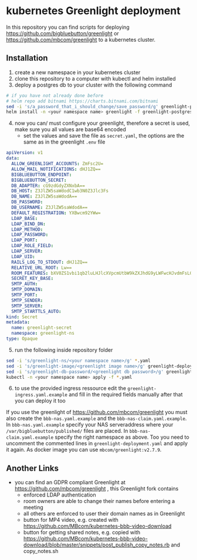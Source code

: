 # kubernetes Greenlight deployment

In this repository you can find scripts for deploying https://github.com/bigbluebutton/greenlight or https://github.com/mbcom/greenlight to a kubernetes cluster.

## Installation
1. create a new namespace in your kubernetes cluster
2. clone this repository to a computer with kubectl and helm installed
3. deploy a postgres db to your cluster with the following command
```bash
# if you have not already done before
# helm repo add bitnami https://charts.bitnami.com/bitnami
sed -i 's/a_password_that_i_should_change/save_password/g' greenlight-postgres.values
helm install -n <your namespace name> greenlight -f greenlight-postgres.values bitnami/postgresql
```
4. now you can/ must configure your greenlight, therefore a secret is used, make sure you all values are base64 encoded
   * set the values and save the file as `secret.yaml`, the options are the same as in the greenlight `.env` file
```yaml
apiVersion: v1
data:
  ALLOW_GREENLIGHT_ACCOUNTS: ZmFsc2U=
  ALLOW_MAIL_NOTIFICATIONS: dHJ1ZQ==
  BIGBLUEBUTTON_ENDPOINT: 
  BIGBLUEBUTTON_SECRET: 
  DB_ADAPTER: cG9zdGdyZXNxbA==
  DB_HOST: Z3JlZW5saWdodC1wb3N0Z3Jlc3Fs
  DB_NAME: Z3JlZW5saWdodA==
  DB_PASSWORD: 
  DB_USERNAME: Z3JlZW5saWdodA==
  DEFAULT_REGISTRATION: YXBwcm92YWw=
  LDAP_BASE: 
  LDAP_BIND_DN: 
  LDAP_METHOD: 
  LDAP_PASSWORD: 
  LDAP_PORT: 
  LDAP_ROLE_FIELD: 
  LDAP_SERVER: 
  LDAP_UID: 
  RAILS_LOG_TO_STDOUT: dHJ1ZQ==
  RELATIVE_URL_ROOT: Lw==
  ROOM_FEATURES: bXV0ZS1vbi1qb2luLHJlcXVpcmUtbW9kZXJhdG9yLWFwcHJvdmFsLGFueW9uZS1jYW4tc3RhcnQsYWxsLWpvaW4tbW9kZXJhdG9y
  SECRET_KEY_BASE: 
  SMTP_AUTH: 
  SMTP_DOMAIN: 
  SMTP_PORT: 
  SMTP_SENDER: 
  SMTP_SERVER: 
  SMTP_STARTTLS_AUTO: 
kind: Secret
metadata:
  name: greenlight-secret
  namespace: greenlight-ns
type: Opaque
```
5. run the following inside repository folder
```bash
sed -i 's/greenlight-ns/<your namespace name>/g' *.yaml
sed -i 's/greenlight-image/<greenlight image name>/g' greenlight-deployment.yaml
sed -i 's/greenlight-db-password/<greenlight db password>/g' greenlight-deployment.yaml
kubectl -n <your namespace name> apply -f *.yaml
```  
6. to use the provided ingress ressource edit the `greenlight-ingress.yaml.example` and fill in the required fields manually after that you can deploy it too  
  
If you use the greenlight of https://github.com/mbcom/greenlight you must also create the `bbb-nas.yaml.example` and the `bbb-nas-claim.yaml.example`. In `bbb-nas.yaml.example` specify your NAS serveraddress where your `/var/bigbluebutton/published/` files are placed. In `bbb-nas-claim.yaml.example` specify the right namespace as above.
Too you need to uncomment the commented lines in `greenlight-deployment.yaml` and apply it again.
As docker image you can use `mbcom/greenlight:v2.7.9`.

## Another Links
* you can find an GDPR compliant Greenlight at https://github.com/mbcom/greenlight , this Greenlight fork contains
   * enforced LDAP authentication
   * room owners are able to change their names before entering a meeting
   * all others are enforced to user their domain names as in Greenlight
   * button for MP4 video, e.g. created with https://github.com/MBcom/kubernetes-bbb-video-download
   * button for getting shared notes, e.g. copied with https://github.com/MBcom/kubernetes-bbb-video-download/blob/master/snippets/post_publish_copy_notes.rb and copy_notes.sh
